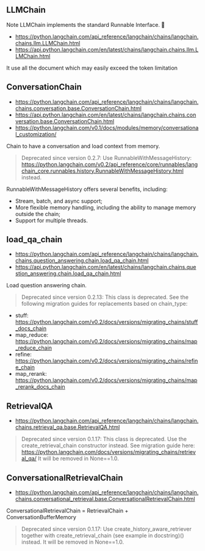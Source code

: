 

## LLMChain
Note LLMChain implements the standard Runnable Interface. 🏃

- https://python.langchain.com/api_reference/langchain/chains/langchain.chains.llm.LLMChain.html
- https://api.python.langchain.com/en/latest/chains/langchain.chains.llm.LLMChain.html

It use all the document which may easily exceed the token limitation

## ConversationChain
- https://python.langchain.com/api_reference/langchain/chains/langchain.chains.conversation.base.ConversationChain.html
- https://api.python.langchain.com/en/latest/chains/langchain.chains.conversation.base.ConversationChain.html
- https://python.langchain.com/v0.1/docs/modules/memory/conversational_customization/

Chain to have a conversation and load context from memory.

> Deprecated since version 0.2.7: Use RunnableWithMessageHistory: https://python.langchain.com/v0.2/api_reference/core/runnables/langchain_core.runnables.history.RunnableWithMessageHistory.html instead.
    
RunnableWithMessageHistory offers several benefits, including:
- Stream, batch, and async support;
- More flexible memory handling, including the ability to manage memory outside the chain;
- Support for multiple threads.

## load_qa_chain
- https://python.langchain.com/api_reference/langchain/chains/langchain.chains.question_answering.chain.load_qa_chain.html
- https://api.python.langchain.com/en/latest/chains/langchain.chains.question_answering.chain.load_qa_chain.html

Load question answering chain.

> Deprecated since version 0.2.13: This class is deprecated. See the following migration guides for replacements based on chain_type:

- stuff: https://python.langchain.com/v0.2/docs/versions/migrating_chains/stuff_docs_chain 
- map_reduce: https://python.langchain.com/v0.2/docs/versions/migrating_chains/map_reduce_chain 
- refine: https://python.langchain.com/v0.2/docs/versions/migrating_chains/refine_chain 
- map_rerank: https://python.langchain.com/v0.2/docs/versions/migrating_chains/map_rerank_docs_chain

## RetrievalQA
- https://python.langchain.com/api_reference/langchain/chains/langchain.chains.retrieval_qa.base.RetrievalQA.html

> Deprecated since version 0.1.17: This class is deprecated. Use the create_retrieval_chain constructor instead. See migration guide here: https://python.langchain.com/docs/versions/migrating_chains/retrieval_qa/ It will be removed in None==1.0.

## ConversationalRetrievalChain
- https://python.langchain.com/api_reference/langchain/chains/langchain.chains.conversational_retrieval.base.ConversationalRetrievalChain.html

ConversationalRetrievalChain = RetrievalChain + ConversationBufferMemory

> Deprecated since version 0.1.17: Use create_history_aware_retriever together with create_retrieval_chain (see example in docstring)() instead. It will be removed in None==1.0.


